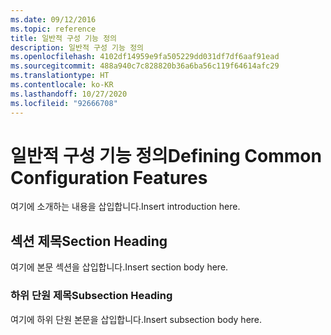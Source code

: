 ```yaml
---
ms.date: 09/12/2016
ms.topic: reference
title: 일반적 구성 기능 정의
description: 일반적 구성 기능 정의
ms.openlocfilehash: 4102df14959e9fa505229dd031df7df6aaf91ead
ms.sourcegitcommit: 488a940c7c828820b36a6ba56c119f64614afc29
ms.translationtype: HT
ms.contentlocale: ko-KR
ms.lasthandoff: 10/27/2020
ms.locfileid: "92666708"
---
```

# <a name="defining-common-configuration-features"></a><span data-ttu-id="73713-103">일반적 구성 기능 정의</span><span class="sxs-lookup"><span data-stu-id="73713-103">Defining Common Configuration Features</span></span>

<span data-ttu-id="73713-104">여기에 소개하는 내용을 삽입합니다.</span><span class="sxs-lookup"><span data-stu-id="73713-104">Insert introduction here.</span></span>

## <a name="section-heading"></a><span data-ttu-id="73713-105">섹션 제목</span><span class="sxs-lookup"><span data-stu-id="73713-105">Section Heading</span></span>

<span data-ttu-id="73713-106">여기에 본문 섹션을 삽입합니다.</span><span class="sxs-lookup"><span data-stu-id="73713-106">Insert section body here.</span></span>

### <a name="subsection-heading"></a><span data-ttu-id="73713-107">하위 단원 제목</span><span class="sxs-lookup"><span data-stu-id="73713-107">Subsection Heading</span></span>

<span data-ttu-id="73713-108">여기에 하위 단원 본문을 삽입합니다.</span><span class="sxs-lookup"><span data-stu-id="73713-108">Insert subsection body here.</span></span>
